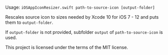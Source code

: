 Usage: `iOSAppIconResizer.swift path-to-source-icon [output-folder]`

Rescales source icon to sizes needed by Xcode 10 for iOS 7 - 12 and puts them to `output-folder`.

If `output-folder` is not provided, subfolder `output` of `path-to-source-icon` is used.

This project is licensed under the terms of the MIT license.
